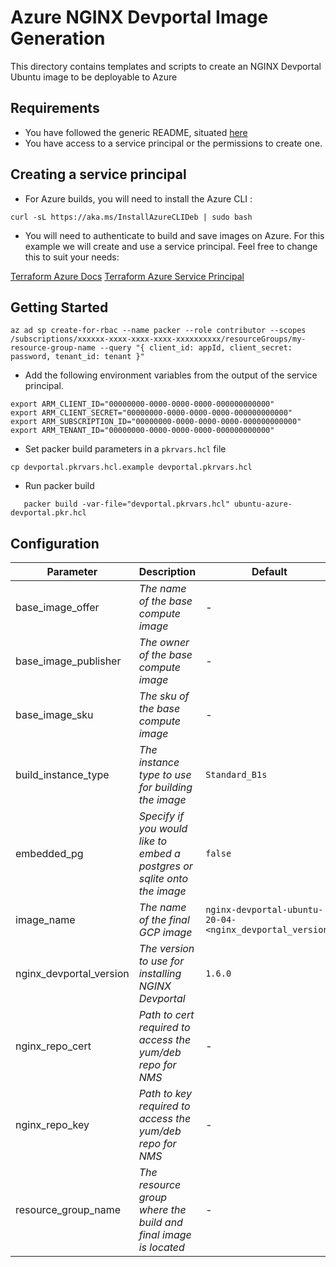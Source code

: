 # Azure NGINX Devportal Image Generation

This directory contains templates and scripts to create an NGINX Devportal Ubuntu image to be deployable to Azure

## Requirements

- You have followed the generic README, situated [here](../../README.md)
- You have access to a service principal or the permissions to create one.

## Creating a service principal

- For Azure builds, you will need to install the Azure CLI :

```shell
curl -sL https://aka.ms/InstallAzureCLIDeb | sudo bash
```

- You will need to authenticate to build and save images on Azure. For this example we will create and use a service principal. Feel free to change this to suit your needs:

[Terraform Azure Docs](https://registry.terraform.io/providers/hashicorp/azurerm/latest/docs)
[Terraform Azure Service Principal](https://registry.terraform.io/providers/hashicorp/azurerm/latest/docs/guides/service_principal_client_secret)

## Getting Started

```shell
az ad sp create-for-rbac --name packer --role contributor --scopes /subscriptions/xxxxxx-xxxx-xxxx-xxxx-xxxxxxxxxx/resourceGroups/my-resource-group-name --query "{ client_id: appId, client_secret: password, tenant_id: tenant }"
```

- Add the following environment variables from the output of the service principal.

```shell
export ARM_CLIENT_ID="00000000-0000-0000-0000-000000000000"
export ARM_CLIENT_SECRET="00000000-0000-0000-0000-000000000000"
export ARM_SUBSCRIPTION_ID="00000000-0000-0000-0000-000000000000"
export ARM_TENANT_ID="00000000-0000-0000-0000-000000000000"
```

- Set packer build parameters in a `pkrvars.hcl` file

```shell
cp devportal.pkrvars.hcl.example devportal.pkrvars.hcl
```

- Run packer build

```shell
   packer build -var-file="devportal.pkrvars.hcl" ubuntu-azure-devportal.pkr.hcl
```

## Configuration

| Parameter               | Description                                                              | Default                                                  | Required |
| ----------------------- | ------------------------------------------------------------------------ | -------------------------------------------------------- | -------- |
| base_image_offer        | _The name of the base compute image_                                     | -                                                        | Yes      |
| base_image_publisher    | _The owner of the base compute image_                                    | -                                                        | Yes      |
| base_image_sku          | _The sku of the base compute image_                                      | -                                                        | Yes      |
| build_instance_type     | _The instance type to use for building the image_                        | `Standard_B1s`                                           | No       |
| embedded_pg             | _Specify if you would like to embed a postgres or sqlite onto the image_ | `false`                                                  | No       |
| image_name              | _The name of the final GCP image_                                        | `nginx-devportal-ubuntu-20-04-<nginx_devportal_version>` | No       |
| nginx_devportal_version | _The version to use for installing NGINX Devportal_                      | `1.6.0`                                                  | No       |
| nginx_repo_cert         | _Path to cert required to access the yum/deb repo for NMS_               | -                                                        | Yes      |
| nginx_repo_key          | _Path to key required to access the yum/deb repo for NMS_                | -                                                        | Yes      |
| resource_group_name     | _The resource group where the build and final image is located_          | -                                                        | Yes      |
